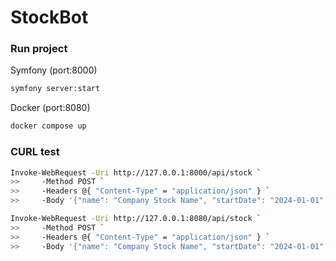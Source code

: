# StockBot
### Run project
Symfony (port:8000)
```sh
symfony server:start
```
Docker (port:8080)
```sh
docker compose up
```

### CURL test
```sh
Invoke-WebRequest -Uri http://127.0.0.1:8000/api/stock `
>>     -Method POST `
>>     -Headers @{ "Content-Type" = "application/json" } `
>>     -Body '{"name": "Company Stock Name", "startDate": "2024-01-01", "endDate": "2024-12-31"}'
```

```sh
Invoke-WebRequest -Uri http://127.0.0.1:8080/api/stock `
>>     -Method POST `
>>     -Headers @{ "Content-Type" = "application/json" } `
>>     -Body '{"name": "Company Stock Name", "startDate": "2024-01-01", "endDate": "2024-12-31"}'
```
